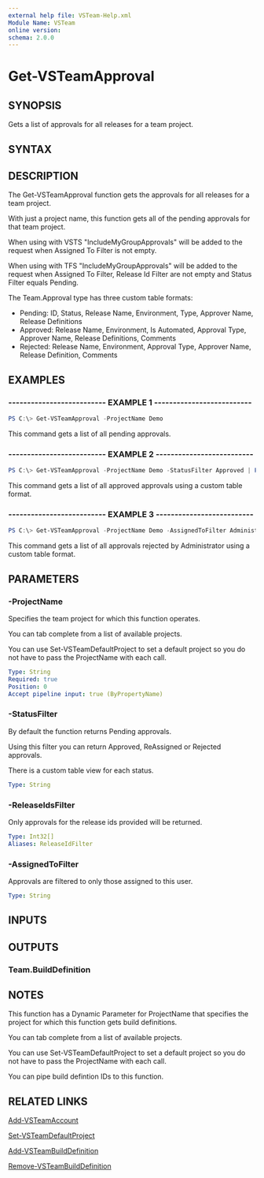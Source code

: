 ```yaml
---
external help file: VSTeam-Help.xml
Module Name: VSTeam
online version:
schema: 2.0.0
---
```


# Get-VSTeamApproval

## SYNOPSIS

Gets a list of approvals for all releases for a team project.

## SYNTAX

## DESCRIPTION

The Get-VSTeamApproval function gets the approvals for all releases for a team
project.

With just a project name, this function gets all of the pending approvals
for that team project.

When using with VSTS "IncludeMyGroupApprovals" will be added to the request when Assigned To Filter is not empty.

When using with TFS "IncludeMyGroupApprovals" will be added to the request when Assigned To Filter, Release Id Filter are not empty and Status Filter equals Pending.

The Team.Approval type has three custom table formats:

- Pending: ID, Status, Release Name, Environment, Type, Approver Name, Release Definitions
- Approved: Release Name, Environment, Is Automated, Approval Type, Approver Name, Release Definitions, Comments
- Rejected: Release Name, Environment, Approval Type, Approver Name, Release Definition, Comments

## EXAMPLES

### -------------------------- EXAMPLE 1 --------------------------

```PowerShell
PS C:\> Get-VSTeamApproval -ProjectName Demo
```

This command gets a list of all pending approvals.

### -------------------------- EXAMPLE 2 --------------------------

```PowerShell
PS C:\> Get-VSTeamApproval -ProjectName Demo -StatusFilter Approved | Format-Table -View Approved
```

This command gets a list of all approved approvals using a custom table format.

### -------------------------- EXAMPLE 3 --------------------------

```PowerShell
PS C:\> Get-VSTeamApproval -ProjectName Demo -AssignedToFilter Administrator -StatusFilter Rejected | FT -View Rejected
```

This command gets a list of all approvals rejected by Administrator using a custom table format.

## PARAMETERS

### -ProjectName

Specifies the team project for which this function operates.

You can tab complete from a list of available projects.

You can use Set-VSTeamDefaultProject to set a default project so
you do not have to pass the ProjectName with each call.

```yaml
Type: String
Required: true
Position: 0
Accept pipeline input: true (ByPropertyName)
```

### -StatusFilter

By default the function returns Pending approvals.

Using this filter you can return Approved, ReAssigned or Rejected approvals.

There is a custom table view for each status.

```yaml
Type: String
```

### -ReleaseIdsFilter

Only approvals for the release ids provided will be returned.

```yaml
Type: Int32[]
Aliases: ReleaseIdFilter
```

### -AssignedToFilter

Approvals are filtered to only those assigned to this user.

```yaml
Type: String
```

## INPUTS

## OUTPUTS

### Team.BuildDefinition

## NOTES

This function has a Dynamic Parameter for ProjectName that specifies the project for which this function gets build definitions.

You can tab complete from a list of available projects.

You can use Set-VSTeamDefaultProject to set a default project so you do not have to pass the ProjectName with each call.

You can pipe build defintion IDs to this function.

## RELATED LINKS

[Add-VSTeamAccount](Add-VSTeamAccount.md)

[Set-VSTeamDefaultProject](Set-VSTeamDefaultProject.md)

[Add-VSTeamBuildDefinition](Add-VSTeamBuildDefinition.md)

[Remove-VSTeamBuildDefinition](Remove-VSTeamBuildDefinition.md)